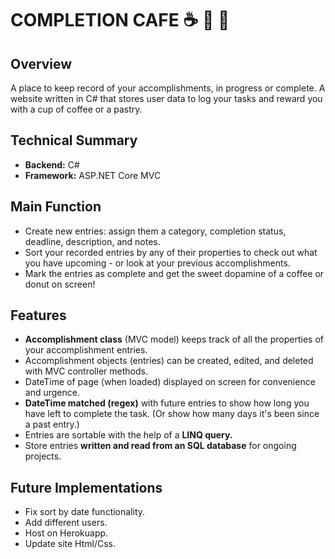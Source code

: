 # COMPLETION CAFE ☕ 🥐 🥯


## Overview
A place to keep record of your accomplishments, in progress or complete. A website written in C# that stores user data to log your tasks and reward you with a cup of coffee or a pastry. 

## Technical Summary

-  **Backend:** C# 
-  **Framework:** ASP.NET Core MVC

## Main Function

- Create new entries: assign them a category, completion status, deadline, description, and notes. 
- Sort your recorded entries by any of their properties to check out what you have upcoming - or look at your previous accomplishments.
- Mark the entries as complete and get the sweet dopamine of a coffee or donut on screen!

## Features

- **Accomplishment class** (MVC model) keeps track of all the properties of your accomplishment entries.
- Accomplishment objects (entries) can be created, edited, and deleted with MVC controller methods. 
- DateTime of page (when loaded) displayed on screen for convenience and urgence. 
- **DateTime matched (regex)** with future entries to show how long you have left to complete the task. (Or show how many days it's been since a past entry.)
- Entries are sortable with the help of a **LINQ query.**
- Store entries **written and read from an SQL database** for ongoing projects.

## Future Implementations

- Fix sort by date functionality.
- Add different users.
- Host on Herokuapp.
- Update site Html/Css.

